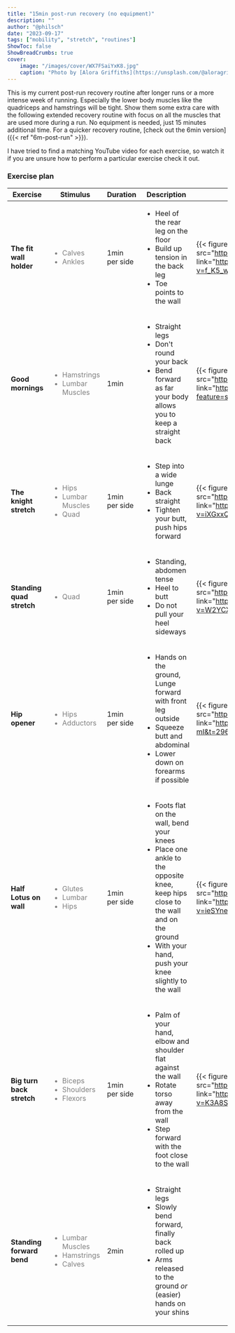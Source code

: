 ```yaml
---
title: "15min post-run recovery (no equipment)"
description: ""
author: "@philsch"
date: "2023-09-17"
tags: ["mobility", "stretch", "routines"]
ShowToc: false
ShowBreadCrumbs: true
cover:
    image: "/images/cover/WX7FSaiYxK8.jpg"
    caption: "Photo by [Alora Griffiths](https://unsplash.com/@aloragriffiths) on [Unsplash](https://unsplash.com/photos/WX7FSaiYxK8)"
---
```


This is my current post-run recovery routine after longer runs or a more intense week of running. Especially the lower body 
muscles like the quadriceps and hamstrings will be tight. Show them some extra care with the following extended recovery 
routine with focus on all the muscles that are used more during a run. No equipment is needed, just 15 minutes 
additional time. For a quicker recovery routine, [check out the 6min version]({{< ref "6m-post-run" >}}).

I have tried to find a matching YouTube video for each exercise, so watch it if you are unsure how to perform a particular
exercise check it out.

### Exercise plan

<div style="margin-left: auto; margin-right: auto;">

| Exercise                  | Stimulus                                                                                                           | Duration      | Description                                                                                                                                                                                                       | Example                                                                                                                                                 |
|---------------------------|--------------------------------------------------------------------------------------------------------------------|---------------|-------------------------------------------------------------------------------------------------------------------------------------------------------------------------------------------------------------------|---------------------------------------------------------------------------------------------------------------------------------------------------------|
| **The fit wall holder**   | <span style="color: gray; font-size: s;"><ul><li>Calves</li><li>Ankles</li><ul></span>                             | 1min per side | <ul><li>Heel of the rear leg on the floor</li><li>Build up tension in the back leg</li><li>Toe points to the wall</li></ul>                                                                                       | {{< figure height="150" src="https://img.youtube.com/vi/f_K5_wJMYB8/0.jpg" link="https://www.youtube.com/watch?v=f_K5_wJMYB8" target="_blank" >}}       |
| **Good mornings**         | <span style="color: gray; font-size: s;"><ul><li>Hamstrings</li><li>Lumbar Muscles</li></ul></span>                | 1min          | <ul><li>Straight legs</li><li>Don't round your back</li><li>Bend forward as far your body allows you to keep a straight back</li></ul>                                                                            | {{< figure height="150" src="https://img.youtube.com/vi/RCtMzDjL_Bo/0.jpg" link="https://youtu.be/RCtMzDjL_Bo?feature=shared&t=260" target="_blank" >}} |
| **The knight stretch**    | <span style="color: gray; font-size: s;"><ul><li>Hips</li><li>Lumbar Muscles</li><li>Quad</li></ul></span>         | 1min per side | <ul><li>Step into a wide lunge</li><li>Back straight</li><li>Tighten your butt, push hips forward</li></ul>                                                                                                       | {{< figure height="150" src="https://img.youtube.com/vi/iXGxxQBIDmY/0.jpg" link="https://www.youtube.com/watch?v=iXGxxQBIDmY" target="_blank" >}}       |
| **Standing quad stretch** | <span style="color: gray; font-size: s;"><ul><li>Quad</li></ul></span>                                             | 1min per side | <ul><li>Standing, abdomen tense</li><li>Heel to butt</li><li>Do not pull your heel sideways</li></ul>                                                                                                             | {{< figure height="150" src="https://img.youtube.com/vi/W2YCXbcx5Gg/0.jpg" link="https://www.youtube.com/watch?v=W2YCXbcx5Gg" target="_blank" >}}       |
| **Hip opener**            | <span style="color: gray; font-size: s;"><ul><li>Hips</li><li>Adductors</li></ul></span>                           | 1min per side | <ul><li>Hands on the ground, Lunge forward with front leg outside</li><li>Squeeze butt and abdominal</li><li>Lower down on forearms if possible</li></ul>                                                         | {{< figure height="150" src="https://img.youtube.com/vi/FhcZuQRC-mI/0.jpg" link="https://www.youtube.com/watch?v=FhcZuQRC-mI&t=296" target="_blank" >}} |
| **Half Lotus on wall**    | <span style="color: gray; font-size: s;"><ul><li>Glutes</li><li>Lumbar</li><li>Hips</li></ul></span>               | 1min per side | <ul><li>Foots flat on the wall, bend your knees</li><li>Place one ankle to the opposite knee, keep hips close to the wall and on the ground</li><li>With your hand, push your knee slightly to the wall</li></ul> | {{< figure height="150" src="https://img.youtube.com/vi/ieSYneDCOQA/0.jpg" link="https://www.youtube.com/watch?v=ieSYneDCOQA" target="_blank" >}}       |
| **Big turn back stretch** | <span style="color: gray; font-size: s;"><ul><li>Biceps</li><li>Shoulders</li><li>Flexors</li></ul></span>         | 1min per side | <ul><li>Palm of your hand, elbow and shoulder flat against the wall</li><li>Rotate torso away from the wall</li><li>Step forward with the foot close to the wall</li></ul>                                        | {{< figure height="150" src="https://img.youtube.com/vi/K3A8SPUQ_oM/0.jpg" link="https://www.youtube.com/watch?v=K3A8SPUQ_oM" target="_blank" >}}       |
| **Standing forward bend** | <span style="color: gray; font-size: s;"><ul><li>Lumbar Muscles</li><li>Hamstrings</li><li>Calves</li></ul></span> | 2min          | <ul><li>Straight legs</li><li>Slowly bend forward, finally back rolled up</li><li>Arms released to the ground *or* (easier) hands on your shins</li></ul>                                                         |                                                                                                                                                         |

</div>